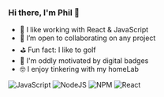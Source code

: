 ### Hi there, I'm Phil 👋

- 📅 I like working with React & JavaScript
- 👥 I’m open to collaborating on any project
- ⛳ Fun fact: I like to golf
- 🥇 I'm oddly motivated by digital badges
- 🤓 I enjoy tinkering with my homeLab 


![JavaScript](https://img.shields.io/badge/javascript-%23323330.svg?style=for-the-badge&logo=javascript&logoColor=%23F7DF1E)
![NodeJS](https://img.shields.io/badge/node.js-6DA55F?style=for-the-badge&logo=node.js&logoColor=white)
![NPM](https://img.shields.io/badge/NPM-%23000000.svg?style=for-the-badge&logo=npm&logoColor=white)
![React](https://img.shields.io/badge/react-%2320232a.svg?style=for-the-badge&logo=react&logoColor=%2361DAFB)
